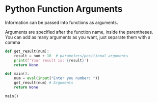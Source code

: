 # Python Function Arguments
Information can be passed into functions as arguments.

Arguments are specified after the function name, inside the parentheses. You can add as many arguments as you want, just separate them with a comma

```py
def get_result(num):
	result = num + 10  # parameters/positional arguments
	print(f'Your result is: {result}')
	return None

def main():
	num = eval(input("Enter you number: "))
	get_result(num) # Arguments
	return None

main()
```